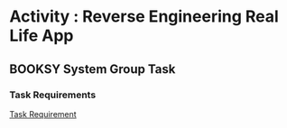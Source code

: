 ﻿# Activity : Reverse Engineering Real Life App 
## BOOKSY System Group Task

### Task Requirements

[Task Requirement](./PDF/Reverse-EngineeringaReal-LifeApp.pdf)
